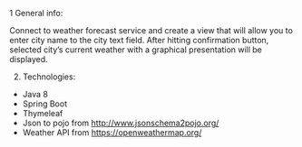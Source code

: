 1 General info:

Connect to weather forecast service and create a view that will allow you to enter city name to the city text field. After hitting confirmation button, selected city’s current weather with a graphical presentation will be displayed. 

2. Technologies:

- Java 8 
- Spring Boot
- Thymeleaf
- Json to pojo from http://www.jsonschema2pojo.org/
- Weather API from https://openweathermap.org/

